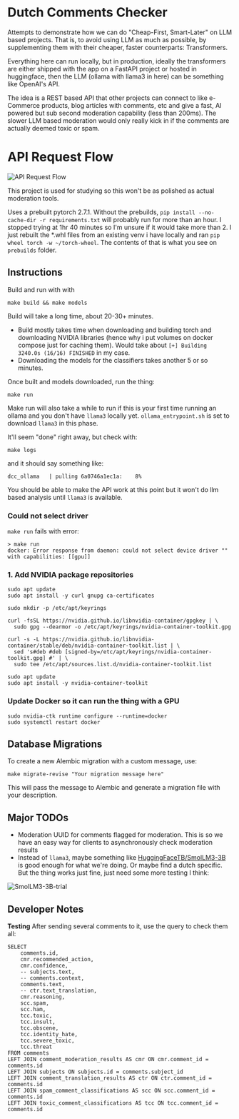 # Dutch Comments Checker

Attempts to demonstrate how we can do "Cheap-First, Smart-Later" on LLM based projects.
That is, to avoid using LLM as much as possible, by supplementing them with their cheaper, faster counterparts: Transformers.

Everything here can run locally, but in production, ideally the transformers are either shipped with the app on a FastAPI project or hosted in huggingface, then the LLM (ollama with llama3 in here) can be something like OpenAI's API.

The idea is a REST based API that other projects can connect to like e-Commerce products, blog articles with comments, etc and give a fast, AI powered but sub second moderation capability (less than 200ms). The slower LLM based moderation would only really kick in if the comments are actually deemed toxic or spam.

# API Request Flow

![API Request Flow](docs/comment-api-flow-mermaid.png)

This project is used for studying so this won't be as polished as actual moderation tools.

Uses a prebuilt pytorch 2.7.1. 
Without the prebuilds, `pip install --no-cache-dir -r requirements.txt` will probably run for more than an hour. I stopped trying at 1hr 40 minutes so I'm unsure if it would take more than 2. I just rebuilt the *.whl files from an existing venv i have locally and ran `pip wheel torch -w ~/torch-wheel`. The contents of that is what you see on `prebuilds` folder.


## Instructions

Build and run with with
```
make build && make models
```

Build will take a long time, about 20-30+ minutes.
- Build mostly takes time when downloading and building torch and downloading NVIDIA libraries (hence why i put volumes on docker compose just for caching them). Would take about `[+] Building 3240.0s (16/16) FINISHED` in my case.
- Downloading the models for the classifiers takes another 5 or so minutes.


Once built and models downloaded, run the thing:
```
make run
```

Make run will also take a while to run if this is your first time running an ollama and you don't have `llama3` locally yet. `ollama_entrypoint.sh` is set to download `llama3` in this phase.

It'll seem "done" right away, but check with:

```
make logs
```

and it should say something like:

```
dcc_ollama   | pulling 6a0746a1ec1a:    8%
```

You should be able to make the API work at this point but it won't do llm based analysis until `llama3` is available.

### Could not select driver

`make run` fails with error:

```
> make run
docker: Error response from daemon: could not select device driver "" with capabilities: [[gpu]]
```

### 1. Add NVIDIA package repositories
```
sudo apt update
sudo apt install -y curl gnupg ca-certificates
```

```
sudo mkdir -p /etc/apt/keyrings
```
```
curl -fsSL https://nvidia.github.io/libnvidia-container/gpgkey | \
  sudo gpg --dearmor -o /etc/apt/keyrings/nvidia-container-toolkit.gpg
```

```
curl -s -L https://nvidia.github.io/libnvidia-container/stable/deb/nvidia-container-toolkit.list | \
  sed 's#deb #deb [signed-by=/etc/apt/keyrings/nvidia-container-toolkit.gpg] #' | \
  sudo tee /etc/apt/sources.list.d/nvidia-container-toolkit.list
```

```
sudo apt update
sudo apt install -y nvidia-container-toolkit
```

### Update Docker so it can run the thing with a GPU

```
sudo nvidia-ctk runtime configure --runtime=docker
sudo systemctl restart docker
```

## Database Migrations

To create a new Alembic migration with a custom message, use:

```
make migrate-revise "Your migration message here"
```

This will pass the message to Alembic and generate a migration file with your description.


## Major TODOs

- Moderation UUID for comments flagged for moderation. This is so we have an easy way for clients to asynchronously check moderation results
- Instead of `llama3`, maybe something like [HuggingFaceTB/SmolLM3-3B](https://huggingface.co/HuggingFaceTB/SmolLM3-3B) is good enough for what we're doing. Or maybe find a dutch specific. But the thing works just fine, just need some more testing I think:

![SmolLM3-3B-trial](docs/SmolLM3-3B-trial.png)

## Developer Notes

**Testing**
After sending several comments to it, use the query to check them all:
```
SELECT 
	comments.id,
	cmr.recommended_action,
    cmr.confidence,
	-- subjects.text,
    -- comments.context,
    comments.text,
    -- ctr.text_translation,
    cmr.reasoning,
    scc.spam,
    scc.ham,
    tcc.toxic,
    tcc.insult,
    tcc.obscene,
    tcc.identity_hate,
    tcc.severe_toxic,
    tcc.threat
FROM comments
LEFT JOIN comment_moderation_results AS cmr ON cmr.comment_id = comments.id
LEFT JOIN subjects ON subjects.id = comments.subject_id
LEFT JOIN comment_translation_results AS ctr ON ctr.comment_id = comments.id
LEFT JOIN spam_comment_classifications AS scc ON scc.comment_id = comments.id
LEFT JOIN toxic_comment_classifications AS tcc ON tcc.comment_id = comments.id
```

